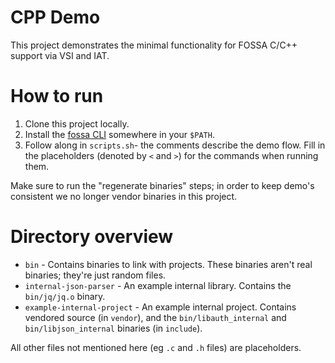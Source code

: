 # CPP Demo

This project demonstrates the minimal functionality for FOSSA C/C++ support via VSI and IAT.

# How to run

1. Clone this project locally.
1. Install the [fossa CLI](https://github.com/fossas/spectrometer/releases) somewhere in your `$PATH`.
1. Follow along in `scripts.sh`- the comments describe the demo flow. Fill in the placeholders (denoted by `<` and `>`) for the commands when running them.

Make sure to run the "regenerate binaries" steps; in order to keep demo's consistent we no longer vendor binaries in this project.

# Directory overview

* `bin` - Contains binaries to link with projects. These binaries aren't real binaries; they're just random files.
* `internal-json-parser` - An example internal library. Contains the `bin/jq/jq.o` binary.
* `example-internal-project` - An example internal project. Contains vendored source (in `vendor`), and the `bin/libauth_internal` and `bin/libjson_internal` binaries (in `include`).

All other files not mentioned here (eg `.c` and `.h` files) are placeholders.
